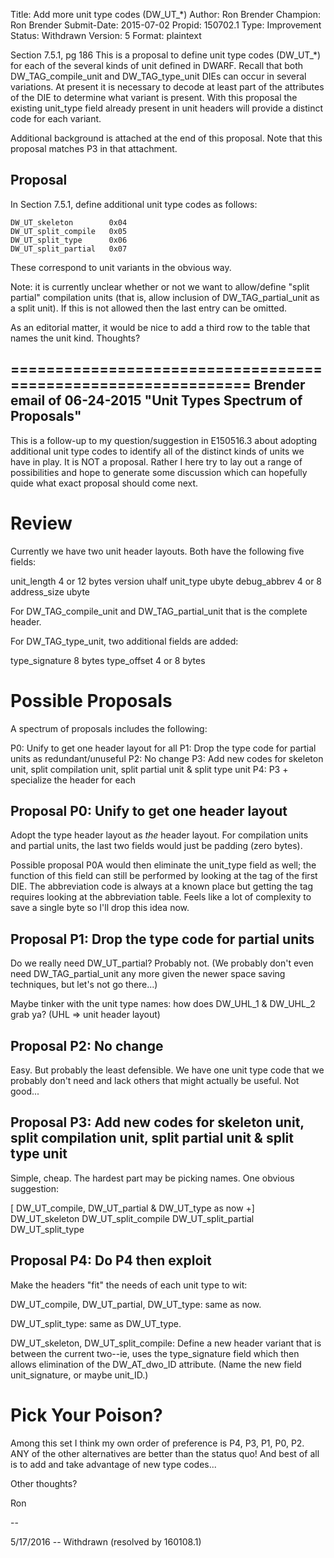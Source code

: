 Title:       Add more unit type codes (DW_UT_*)
Author:      Ron Brender
Champion:    Ron Brender
Submit-Date: 2015-07-02
Propid:      150702.1
Type:        Improvement
Status:      Withdrawn
Version:     5
Format:      plaintext

Section 7.5.1, pg 186
This is a proposal to define unit type codes (DW_UT_*)
for each of the several kinds of unit defined in DWARF.
Recall that both DW_TAG_compile_unit and DW_TAG_type_unit
DIEs can occur in several variations. At present it is
necessary to decode at least part of the attributes of
the DIE to determine what variant is present. With this
proposal the existing unit_type field already present
in unit headers will provide a distinct code for each
variant.

Additional background is attached at the end of this proposal.
Note that this proposal matches P3 in that attachment.

Proposal
--------

In Section 7.5.1, define additional unit type codes as
follows:

    DW_UT_skeleton        0x04
    DW_UT_split_compile   0x05
    DW_UT_split_type      0x06
    DW_UT_split_partial   0x07

These correspond to unit variants in the obvious way.

Note: it is currently unclear whether or not we want to
allow/define "split partial" compilation units (that is,
allow inclusion of DW_TAG_partial_unit as a split unit).
If this is not allowed then the last entry can be omitted.

As an editorial matter, it would be nice to add a third
row to the table that names the unit kind. Thoughts?


==============================================================
Brender email of 06-24-2015 "Unit Types Spectrum of Proposals"
--------------------------------------------------------------
This is a follow-up to my question/suggestion in E150516.3
about adopting additional unit type codes to identify all 
of the distinct kinds of units we have in play. It is NOT 
a proposal. Rather I here try to lay out a range of possibilities 
and hope to generate some discussion which can hopefully quide
what exact proposal should come next.

Review
======

Currently we have two unit header layouts. Both have the
following five fields:

unit_length     4 or 12 bytes
version         uhalf
unit_type       ubyte
debug_abbrev    4 or 8
address_size    ubyte

For DW_TAG_compile_unit and DW_TAG_partial_unit that is
the complete header.

For DW_TAG_type_unit, two additional fields are added:

type_signature  8 bytes
type_offset     4 or 8 bytes

Possible Proposals
==================

A spectrum of proposals includes the following:

P0: Unify to get one header layout for all
P1: Drop the type code for partial units as 
    redundant/unuseful
P2: No change
P3: Add new codes for skeleton unit, split compilation unit, 
    split partial unit & split type unit
P4: P3 + specialize the header for each

Proposal P0: Unify to get one header layout
-------------------------------------------

Adopt the type header layout as *the* header layout.
For compilation units and partial units, the last
two fields would just be padding (zero bytes).

Possible proposal P0A would then eliminate the unit_type 
field as well; the function of this field can still be performed 
by looking at the tag of the first DIE. The abbreviation
code is always at a known place but getting the tag requires
looking at the abbreviation table. Feels like a lot of
complexity to save a single byte so I'll drop this idea now.

Proposal P1: Drop the type code for partial units
-------------------------------------------------

Do we really need DW_UT_partial? Probably not. (We probably
don't even need DW_TAG_partial_unit any more given the
newer space saving techniques, but let's not go there...)

Maybe tinker with the unit type names: how does DW_UHL_1
& DW_UHL_2 grab ya? (UHL => unit header layout)

Proposal P2: No change
----------------------

Easy. But probably the least defensible. We have one
unit type code that we probably don't need and lack
others that might actually be useful. Not good...

Proposal P3: Add new codes for skeleton unit, split compilation 
    unit, split partial unit & split type unit
---------------------------------------------------------------

Simple, cheap. The hardest part may be picking names. One
obvious suggestion:

[ DW_UT_compile, DW_UT_partial & DW_UT_type as now +]
  DW_UT_skeleton
  DW_UT_split_compile
  DW_UT_split_partial
  DW_UT_split_type


Proposal P4: Do P4 then exploit
-------------------------------
Make the headers "fit" the needs of each unit type
to wit:

DW_UT_compile, DW_UT_partial, DW_UT_type: same as now.

DW_UT_split_type: same as DW_UT_type.

DW_UT_skeleton, DW_UT_split_compile: Define
a new header variant that is between the current
two--ie, uses the type_signature field which
then allows elimination of the DW_AT_dwo_ID
attribute. (Name the new field unit_signature, or
maybe unit_ID.)


Pick Your Poison?
=================

Among this set I think my own order of preference is
P4, P3, P1, P0, P2. ANY of the other alternatives
are better than the status quo! And best of all is
to add and take advantage of new type codes...

Other thoughts?

Ron

--

5/17/2016 -- Withdrawn (resolved by 160108.1)
